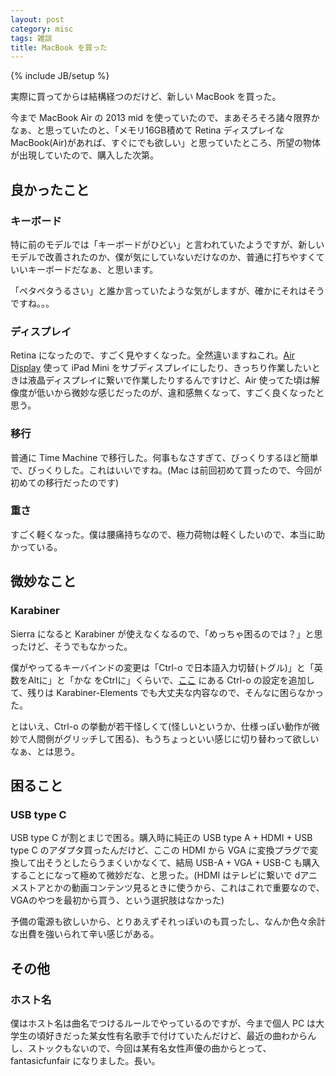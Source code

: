```yaml
---
layout: post
category: misc
tags: 雑談
title: MacBook を買った
---
```

{% include JB/setup %}

実際に買ってからは結構経つのだけど、新しい MacBook を買った。

今まで MacBook Air の 2013 mid を使っていたので、まあそろそろ諸々限界かなぁ、と思っていたのと、「メモリ16GB積めて Retina ディスプレイな MacBook(Air)があれば、すぐにでも欲しい」と思っていたところ、所望の物体が出現していたので、購入した次第。

## 良かったこと

### キーボード

特に前のモデルでは「キーボードがひどい」と言われていたようですが、新しいモデルで改善されたのか、僕が気にしていないだけなのか、普通に打ちやすくていいキーボードだなぁ、と思います。

「ペタペタうるさい」と誰か言っていたような気がしますが、確かにそれはそうですね。。。

### ディスプレイ

Retina になったので、すごく見やすくなった。全然違いますねこれ。[Air Display](https://itunes.apple.com/jp/app/air-display/id419449718?mt=12) 使って iPad Mini をサブディスプレイにしたり、きっちり作業したいときは液晶ディスプレイに繋いで作業したりするんですけど、Air 使ってた頃は解像度が低いから微妙な感じだったのが、違和感無くなって、すごく良くなったと思う。

### 移行

普通に Time Machine で移行した。何事もなさすぎて、びっくりするほど簡単で、びっくりした。これはいいですね。(Mac は前回初めて買ったので、今回が初めての移行だったのです)

### 重さ

すごく軽くなった。僕は腰痛持ちなので、極力荷物は軽くしたいので、本当に助かっている。

## 微妙なこと

### Karabiner

Sierra になると Karabiner が使えなくなるので、「めっちゃ困るのでは？」と思ったけど、そうでもなかった。

僕がやってるキーバインドの変更は「Ctrl-o で日本語入力切替(トグル)」と「英数をAltに」と「かな をCtrlに」くらいで、[ここ](https://blog.ayurina.net/2016/10/02/karabiner%E3%82%82keyhac%E3%82%82%E6%8D%A8%E3%81%A6%E3%81%BE%E3%81%97%E3%81%9F%E3%80%82macos-sierra%E3%81%AE%E3%82%AD%E3%83%BC%E3%83%9C%E3%83%BC%E3%83%89%E8%A8%AD%E5%AE%9A%E3%81%AB%E3%81%A4%E3%81%84/) にある Ctrl-o の設定を追加して、残りは Karabiner-Elements でも大丈夫な内容なので、そんなに困らなかった。

とはいえ、Ctrl-o の挙動が若干怪しくて(怪しいというか、仕様っぽい動作が微妙で人間側がグリッチして困る)、もうちょっといい感じに切り替わって欲しいなぁ、とは思う。

## 困ること

### USB type C

USB type C が割とまじで困る。購入時に純正の USB type A + HDMI + USB type C のアダプタ買ったんだけど、ここの HDMI から VGA に変換プラグで変換して出そうとしたらうまくいかなくて、結局 USB-A + VGA + USB-C も購入することになって極めて微妙だな、と思った。(HDMI はテレビに繋いで dアニメストアとかの動画コンテンツ見るときに使うから、これはこれで重要なので、VGAのやつを最初から買う、という選択肢はなかった)

予備の電源も欲しいから、とりあえずそれっぽいのも買ったし、なんか色々余計な出費を強いられて辛い感じがある。

## その他

### ホスト名

僕はホスト名は曲名でつけるルールでやっているのですが、今まで個人 PC は大学生の頃好きだった某女性有名歌手で付けていたんだけど、最近の曲わからんし、ストックもないので、今回は某有名女性声優の曲からとって、fantasicfunfair になりました。長い。
